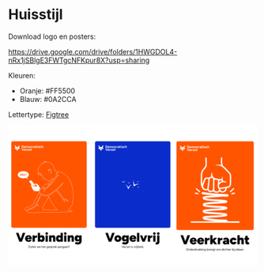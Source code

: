 # Huisstijl

Download logo en posters:

https://drive.google.com/drive/folders/1HWGDOL4-nRx1jSBlgE3FWTgcNFKpur8X?usp=sharing

Kleuren:

- Oranje: #FF5500
- Blauw: #0A2CCA

Lettertype: [Figtree](https://fonts.google.com/specimen/Figtree)

![Posters voorbeelden](/posters.png)
